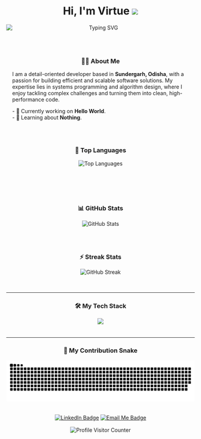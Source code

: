 <div style="text-align: center; width: 100%; margin-bottom: 2rem;">
  <h1>
    Hi, I'm Virtue <img src="https://raw.githubusercontent.com/MartinHeinz/MartinHeinz/master/wave.gif" width="30px" />
  </h1>
  <img src="https://readme-typing-svg.demolab.com?font=Fira+Code&size=22&pause=1000&color=1fd655&center=true&vCenter=true&width=435&lines=Software+Developer;C%2B%2B+%26+Python+Programmer;Systems+Design+Enthusiast;Creative+Problem+Solver" alt="Typing SVG" style="display: block; margin-left: auto; margin-right: auto; max-width: 100%; height: auto;" />
</div>

<div style="display: flex; flex-wrap: wrap; width: 100%; margin-bottom: 2rem;">
  <div style="flex: 1 1 60%; min-width: 300px; padding: 1rem; box-sizing: border-box;">
    <h3 style="text-align: center;">👨‍💻 About Me</h3>
    <p>
      I am a detail-oriented developer based in <strong>Sundergarh, Odisha</strong>, with a passion for building efficient and scalable software solutions. My expertise lies in systems programming and algorithm design, where I enjoy tackling complex challenges and turning them into clean, high-performance code.
    </p>
    <p>
      - 🔭 Currently working on <b>Hello World</b>.
      <br>
      - 🌱 Learning about <b>Nothing</b>.
    </p>
  </div>
  <div style="flex: 1 1 35%; min-width: 300px; text-align: center; padding: 1rem;">
    <h3>🚀 Top Languages</h3>
    <p>
      <img src="https://github-readme-stats.vercel.app/api/top-langs/?username=Heavendart888&layout=compact&theme=vision-friendly-dark&hide_border=true&langs_count=6" alt="Top Languages" style="max-width: 100%; height: auto;" />
    </p>
  </div>
</div>

<div style="display: flex; flex-wrap: wrap; width: 100%; margin-bottom: 1rem;">
  <div style="flex: 1 1 50%; min-width: 300px; text-align: center; padding: 1rem;">
    <h3>📊 GitHub Stats</h3>
    <p>
      <img src="https://github-readme-stats.vercel.app/api?username=Heavendart888&show_icons=true&theme=vision-friendly-dark&hide_border=true&include_all_commits=true&count_private=true" alt="GitHub Stats" style="max-width: 100%; height: auto;" />
    </p>
  </div>
  <div style="flex: 1 1 50%; min-width: 300px; text-align: center; padding: 1rem;">
    <h3>⚡ Streak Stats</h3>
    <p>
       <img src="https://streak-stats.demolab.com?user=Heavendart888&theme=vision-friendly-dark&hide_border=true" alt="GitHub Streak" style="max-width: 100%; height: auto;" />
    </p>
  </div>
</div>

<hr style="margin-bottom: 1.5rem;">

<div style="margin-bottom: 2rem;">
  <h3 style="text-align: center;">🛠️ My Tech Stack</h3>
  <p style="text-align: center;">
      <img src="https://skillicons.dev/icons?i=c,cpp,python,bash,linux,git,vscode,vim&perline=8&theme=dark" style="max-width: 100%; height: auto;" />
  </p>
</div>

<hr style="margin-bottom: 1.5rem;">

<div style="margin-bottom: 2rem;">
  <h3 style="text-align: center;">🐍 My Contribution Snake</h3>
  <div style="text-align: center;">
    <picture>
      <source media="(prefers-color-scheme: dark)" srcset="https://raw.githubusercontent.com/platane/platane/output/github-contribution-grid-snake-dark.svg" />
      <source media="(prefers-color-scheme: light)" srcset="https://raw.githubusercontent.com/platane/platane/output/github-contribution-grid-snake.svg" />
      <img alt="github-contribution-grid-snake" src="https://raw.githubusercontent.com/platane/platane/output/github-contribution-grid-snake.svg" style="max-width: 100%; height: auto;" />
    </picture>
  </div>
</div>

<p style="text-align: center;">
  <a href="https://linkedin.com/in/heavendart888" target="_blank"><img src="https://img.shields.io/badge/LinkedIn-0A66C2?style=for-the-badge&logo=linkedin&logoColor=white" alt="LinkedIn Badge"></a>
  <a href="mailto:heavendart.dev@gmail.com"><img src="https://img.shields.io/badge/Email_Me-D14836?style=for-the-badge&logo=gmail&logoColor=white" alt="Email Me Badge"></a>
</p>

<p style="text-align: center; margin-top: 1rem;">
  <img src="https://komarev.com/ghpvc/?username=Heavendart888&label=PROFILE%20VISITORS&color=39FF14&style=for-the-badge" alt="Profile Visitor Counter"/>
</p>
